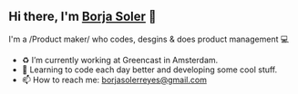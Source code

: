 ## Hi there, I'm [Borja Soler](https://twitter.com/borjasolerme) 🍕

I'm a /Product maker/ who codes, desgins & does product management 💻

- ♻️ I’m currently working at Greencast in Amsterdam.
- 🌱 Learning to code each day better and developing some cool stuff.  
- 📫 How to reach me: borjasolerreyes@gmail.com


<!--
**borjasolerme/borjasolerme** is a ✨ _special_ ✨ repository because its `README.md` (this file) appears on your GitHub profile.

Here are some ideas to get you started:

- 🔭 I’m currently working on ...
- 🌱 I’m currently learning ...
- 👯 I’m looking to collaborate on ...
- 🤔 I’m looking for help with ...
- 💬 Ask me about ...
- 📫 How to reach me: ...
- 😄 Pronouns: ...
- ⚡ Fun fact: ...
-->
